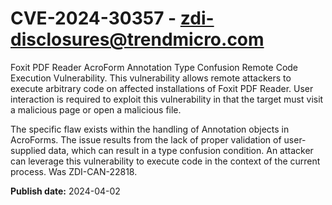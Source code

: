 # CVE-2024-30357 - zdi-disclosures@trendmicro.com

Foxit PDF Reader AcroForm Annotation Type Confusion Remote Code Execution Vulnerability. This vulnerability allows remote attackers to execute arbitrary code on affected installations of Foxit PDF Reader. User interaction is required to exploit this vulnerability in that the target must visit a malicious page or open a malicious file.

The specific flaw exists within the handling of Annotation objects in AcroForms. The issue results from the lack of proper validation of user-supplied data, which can result in a type confusion condition. An attacker can leverage this vulnerability to execute code in the context of the current process. Was ZDI-CAN-22818.

**Publish date:** 2024-04-02
